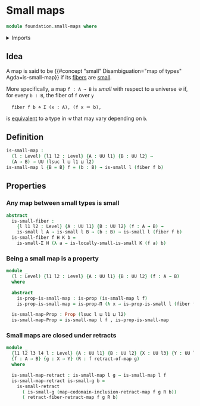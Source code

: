 # Small maps

```agda
module foundation.small-maps where
```

<details><summary>Imports</summary>

```agda
open import foundation.dependent-pair-types
open import foundation.dependent-products-propositions
open import foundation.locally-small-types
open import foundation.retracts-of-maps
open import foundation.split-idempotent-maps
open import foundation.universe-levels

open import foundation-core.fibers-of-maps
open import foundation-core.propositions
open import foundation-core.small-types
```

</details>

## Idea

A map is said to be
{{#concept "small" Disambiguation="map of types" Agda=is-small-map}} if its
[fibers](foundation-core.fibers-of-maps.md) are
[small](foundation-core.small-types.md).

More specifically, a map `f : A → B` is _small_ with respect to a universe `𝒰`
if, for every `b : B`, the fiber of `f` over `y`

```text
  fiber f b ≐ Σ (x : A), (f x ＝ b),
```

is [equivalent](foundation-core.equivalences.md) to a type in `𝒰` that may vary
depending on `b`.

## Definition

```agda
is-small-map :
  (l : Level) {l1 l2 : Level} {A : UU l1} {B : UU l2} →
  (A → B) → UU (lsuc l ⊔ l1 ⊔ l2)
is-small-map l {B = B} f = (b : B) → is-small l (fiber f b)
```

## Properties

### Any map between small types is small

```agda
abstract
  is-small-fiber :
    {l l1 l2 : Level} {A : UU l1} {B : UU l2} (f : A → B) →
    is-small l A → is-small l B → (b : B) → is-small l (fiber f b)
  is-small-fiber f H K b =
    is-small-Σ H (λ a → is-locally-small-is-small K (f a) b)
```

### Being a small map is a property

```agda
module _
  (l : Level) {l1 l2 : Level} {A : UU l1} {B : UU l2} (f : A → B)
  where

  abstract
    is-prop-is-small-map : is-prop (is-small-map l f)
    is-prop-is-small-map = is-prop-Π (λ x → is-prop-is-small l (fiber f x))

  is-small-map-Prop : Prop (lsuc l ⊔ l1 ⊔ l2)
  is-small-map-Prop = is-small-map l f , is-prop-is-small-map
```

### Small maps are closed under retracts

```agda
module _
  {l1 l2 l3 l4 l : Level} {A : UU l1} {B : UU l2} {X : UU l3} {Y : UU l4}
  {f : A → B} {g : X → Y} (R : f retract-of-map g)
  where

  is-small-map-retract : is-small-map l g → is-small-map l f
  is-small-map-retract is-small-g b =
    is-small-retract
      ( is-small-g (map-codomain-inclusion-retract-map f g R b))
      ( retract-fiber-retract-map f g R b)
```
